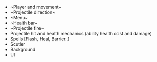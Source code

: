 - ~Player and movement~
- ~Projectile direction~
- ~Menu~
- ~Health bar~
- ~Projectile fire~
- Projectile hit and health mechanics (ability health cost and damage)
- Spells [Flash, Heal, Barrier..]
- Scutler
- Background
- UI
